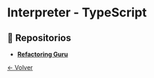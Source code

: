 # Interpreter - TypeScript

## 🌟 Repositorios
- **[Refactoring Guru](https://refactoring.guru/design-patterns/interpreter/typescript/example)**

[← Volver](../README.md)
